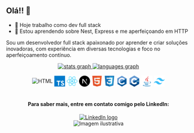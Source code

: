## Olá!! 👋

- 🔭 Hoje trabalho como dev full stack  
- 🌱 Estou aprendendo sobre Nest, Express e me aperfeiçoando em HTTP  

Sou um desenvolvedor full stack apaixonado por aprender e criar soluções inovadoras, com experiência em diversas tecnologias e foco no aperfeiçoamento contínuo.

<div align="center">
  <a href="https://github.com/Ndryl">
    <img src="https://github-readme-stats.vercel.app/api?username=Ndryl&hide_title=false&hide_rank=true&show_icons=true&include_all_commits=true&count_private=true&disable_animations=false&theme=cobalt&locale=en&hide_border=false&order=1" height="150" alt="stats graph" />
    <img src="https://github-readme-stats.vercel.app/api/top-langs?username=Ndryl&locale=en&hide_title=false&layout=compact&card_width=320&langs_count=6&theme=cobalt&hide_border=false&order=2" height="150" alt="languages graph" />
  </a>
</div>

<div style="display: inline_block" align="center"><br>
  <img align="center" alt="HTML" height="30" src="https://img.shields.io/badge/HTML-239120?style=for-the-badge&logo=html5&logoColor=white">
  <img align="center" alt="TypeScript" height="30" src="https://raw.githubusercontent.com/devicons/devicon/master/icons/typescript/typescript-plain.svg">
  <img align="center" alt="React" height="30" src="https://raw.githubusercontent.com/devicons/devicon/master/icons/react/react-original.svg">
  <img align="center" alt="Next.js" height="30" src="https://raw.githubusercontent.com/devicons/devicon/master/icons/nextjs/nextjs-original.svg">
  <img align="center" alt="HTML5" height="30" src="https://raw.githubusercontent.com/devicons/devicon/master/icons/html5/html5-original.svg">
  <img align="center" alt="CSS3" height="30" src="https://raw.githubusercontent.com/devicons/devicon/master/icons/css3/css3-original.svg">
  <img align="center" alt="C" height="30" src="https://raw.githubusercontent.com/devicons/devicon/master/icons/c/c-original.svg">
  <img align="center" alt="C++" height="30" src="https://raw.githubusercontent.com/devicons/devicon/master/icons/cplusplus/cplusplus-original.svg">
  <img align="center" alt="Java" height="30" src="https://raw.githubusercontent.com/devicons/devicon/master/icons/java/java-original.svg">
  <img align="center" alt="Tailwind" height="30" src="https://raw.githubusercontent.com/devicons/devicon/master/icons/tailwindcss/tailwindcss-plain.svg">
</div>

<h1 align="center"></h1>

<h4 align="center">Para saber mais, entre em contato comigo pelo LinkedIn:</h4>

<div align="center">
  <a href="https://www.linkedin.com/in/hendryl-marques-b8b0412a6/" target="_blank">
    <img src="https://img.shields.io/badge/LinkedIn-Hendryl%20Marques-0077B5?style=for-the-badge&logo=linkedin&logoColor=white" height="35" alt="LinkedIn logo" />
  </a>
</div>

<div align="center">
  <img height="150" src="https://static.wikia.nocookie.net/c368be41-ba7b-455b-91ad-254407543dfa/scale-to-width/755" alt="Imagem ilustrativa" />
</div>
